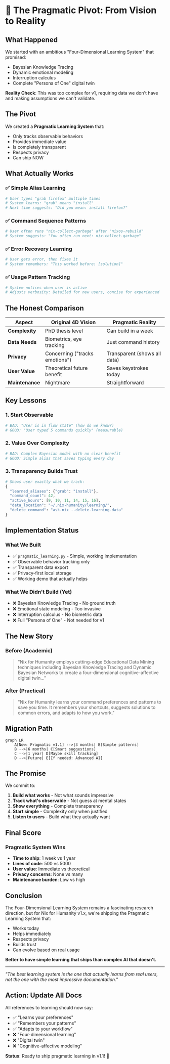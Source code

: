 # 🎯 The Pragmatic Pivot: From Vision to Reality

## What Happened

We started with an ambitious "Four-Dimensional Learning System" that promised:
- Bayesian Knowledge Tracing
- Dynamic emotional modeling
- Interruption calculus
- Complete "Persona of One" digital twin

**Reality Check**: This was too complex for v1, requiring data we don't have and making assumptions we can't validate.

## The Pivot

We created a **Pragmatic Learning System** that:
- Only tracks observable behaviors
- Provides immediate value
- Is completely transparent
- Respects privacy
- Can ship NOW

## What Actually Works

### ✅ Simple Alias Learning
```python
# User types "grab firefox" multiple times
# System learns: "grab" means "install"
# Next time suggests: "Did you mean: install firefox?"
```

### ✅ Command Sequence Patterns
```python
# User often runs "nix-collect-garbage" after "nixos-rebuild"
# System suggests: "You often run next: nix-collect-garbage"
```

### ✅ Error Recovery Learning
```python
# User gets error, then fixes it
# System remembers: "This worked before: [solution]"
```

### ✅ Usage Pattern Tracking
```python
# System notices when user is active
# Adjusts verbosity: Detailed for new users, concise for experienced
```

## The Honest Comparison

| Aspect | Original 4D Vision | Pragmatic Reality |
|--------|-------------------|-------------------|
| **Complexity** | PhD thesis level | Can build in a week |
| **Data Needs** | Biometrics, eye tracking | Just command history |
| **Privacy** | Concerning ("tracks emotions") | Transparent (shows all data) |
| **User Value** | Theoretical future benefit | Saves keystrokes today |
| **Maintenance** | Nightmare | Straightforward |

## Key Lessons

### 1. Start Observable
```python
# BAD: "User is in flow state" (how do we know?)
# GOOD: "User typed 5 commands quickly" (measurable)
```

### 2. Value Over Complexity
```python
# BAD: Complex Bayesian model with no clear benefit
# GOOD: Simple alias that saves typing every day
```

### 3. Transparency Builds Trust
```python
# Shows user exactly what we track:
{
  "learned_aliases": {"grab": "install"},
  "command_count": 42,
  "active_hours": [9, 10, 11, 14, 15, 16],
  "data_location": "~/.nix-humanity/learning/",
  "delete_command": "ask-nix --delete-learning-data"
}
```

## Implementation Status

### What We Built
- ✅ `pragmatic_learning.py` - Simple, working implementation
- ✅ Observable behavior tracking only
- ✅ Transparent data export
- ✅ Privacy-first local storage
- ✅ Working demo that actually helps

### What We Didn't Build (Yet)
- ❌ Bayesian Knowledge Tracing - No ground truth
- ❌ Emotional state modeling - Too invasive
- ❌ Interruption calculus - No biometric data
- ❌ Full "Persona of One" - Not needed for v1

## The New Story

### Before (Academic)
> "Nix for Humanity employs cutting-edge Educational Data Mining techniques including Bayesian Knowledge Tracing and Dynamic Bayesian Networks to create a four-dimensional cognitive-affective digital twin..."

### After (Practical)
> "Nix for Humanity learns your command preferences and patterns to save you time. It remembers your shortcuts, suggests solutions to common errors, and adapts to how you work."

## Migration Path

```mermaid
graph LR
    A[Now: Pragmatic v1.1] -->|3 months| B[Simple patterns]
    B -->|6 months| C[Smart suggestions]
    C -->|1 year| D[Maybe skill tracking]
    D -->|Future| E[If needed: Advanced AI]
```

## The Promise

We commit to:
1. **Build what works** - Not what sounds impressive
2. **Track what's observable** - Not guess at mental states
3. **Show everything** - Complete transparency
4. **Start simple** - Complexity only when justified
5. **Listen to users** - Build what they actually want

## Final Score

### Pragmatic System Wins
- **Time to ship**: 1 week vs 1 year
- **Lines of code**: 500 vs 5000
- **User value**: Immediate vs theoretical
- **Privacy concerns**: None vs many
- **Maintenance burden**: Low vs high

## Conclusion

The Four-Dimensional Learning System remains a fascinating research direction, but for Nix for Humanity v1.x, we're shipping the Pragmatic Learning System that:
- Works today
- Helps immediately
- Respects privacy
- Builds trust
- Can evolve based on real usage

**Better to have simple learning that ships than complex AI that doesn't.**

---

*"The best learning system is the one that actually learns from real users, not the one with the most impressive documentation."*

## Action: Update All Docs

All references to learning should now say:
- ✅ "Learns your preferences"
- ✅ "Remembers your patterns"
- ✅ "Adapts to your workflow"
- ❌ "Four-dimensional learning"
- ❌ "Digital twin"
- ❌ "Cognitive-affective modeling"

**Status**: Ready to ship pragmatic learning in v1.1! 🚀
